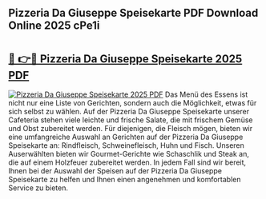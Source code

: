 ## Pizzeria Da Giuseppe Speisekarte PDF Download Online 2025 cPe1i

# <h2><a href="http://gccw6x.nevu.top/?p=Pizzeria+Da+Giuseppe+Speisekarte">🔗 👉🔴 Pizzeria Da Giuseppe Speisekarte 2025 PDF</a></h2>

[![Pizzeria Da Giuseppe Speisekarte 2025 PDF](https://i.imgur.com/dBaPXMq.png)](http://gccw6x.nevu.top/?p=Pizzeria+Da+Giuseppe+Speisekarte)
Das Menü des Essens ist nicht nur eine Liste von Gerichten, sondern auch die Möglichkeit, etwas für sich selbst zu wählen. Auf der Pizzeria Da Giuseppe Speisekarte unserer Cafeteria stehen viele leichte und frische Salate, die mit frischem Gemüse und Obst zubereitet werden. Für diejenigen, die Fleisch mögen, bieten wir eine umfangreiche Auswahl an Gerichten auf der Pizzeria Da Giuseppe Speisekarte an: Rindfleisch, Schweinefleisch, Huhn und Fisch. Unseren Auserwählten bieten wir Gourmet-Gerichte wie Schaschlik und Steak an, die auf einem Holzfeuer zubereitet werden. In jedem Fall sind wir bereit, Ihnen bei der Auswahl der Speisen auf der Pizzeria Da Giuseppe Speisekarte zu helfen und Ihnen einen angenehmen und komfortablen Service zu bieten.
